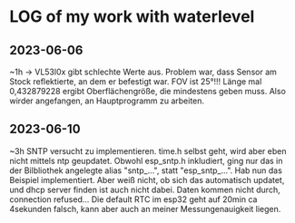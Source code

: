 # LOG of my work with waterlevel

## 2023-06-06
~1h -> VL53l0x gibt schlechte Werte aus. Problem war, dass Sensor am Stock reflektierte, an dem er befestigt war. FOV ist 25°!!! Länge mal 0,432879228 ergibt Oberflächengröße, die mindestens geben muss. Also wirder angefangen, an Hauptprogramm zu arbeiten.

## 2023-06-10
~3h SNTP versucht zu implementieren. time.h selbst geht, wird aber eben nicht mittels ntp geupdatet. Obwohl esp_sntp.h inkludiert, ging nur das in der Bilbliothek angelegte alias "sntp_...", statt "esp_sntp_...". Hab nun das Beispiel implementiert. Aber weiß nicht, ob sich das automatisch updatet, und dhcp server finden ist auch nicht dabei. Daten kommen nicht durch, connection refused... Die default RTC im esp32 geht auf 20min ca 4sekunden falsch, kann aber auch an meiner Messungenauigkeit liegen.
